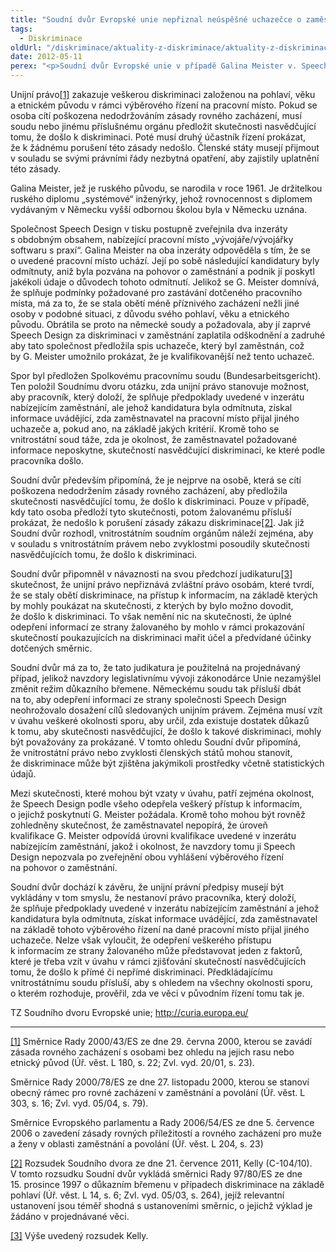 ```yaml
---
title: "Soudní dvůr Evropské unie nepřiznal neúspěšné uchazečce o zaměstnání právo na přístup k informacím od zaměstnavatele nasvědčujících diskriminaci"
tags:
  - Diskriminace
oldUrl: "/diskriminace/aktuality-z-diskriminace/aktuality-z-diskriminace-2012/soudni-dvur-evropske-unie-nepriznal-neuspesne-uchazecce-o-zamestnani-pravo-na-pristup/"
date: 2012-05-11
perex: "<p>Soudní dvůr Evropské unie v případě Galina Meister v. Speech Design Carrier Systems GmbH rozhodl, že unijní právní předpisy nevyžadují, aby zaměstnavatel, který čelí obvinění z diskriminace ze strany neúspěšného uchazeče o pracovní místo, poskytl tomuto neúspěšnému uchazeči informace o úspěšném kandidátovi. Odmítnutí poskytnout jakékoliv informace však může představovat jeden z faktorů, které třeba zohlednit v rámci zjišťování skutečností nasvědčujících tomu, že došlo k diskriminaci.  </p>"
---
```


<!-- imported from the old website -->

<p class="align-blok">Unijní právo<a href="typo3/#_ftn1" name="_ftnref1">[1]</a> zakazuje veškerou diskriminaci založenou na pohlaví, věku a etnickém původu v rámci výběrového řízení na pracovní místo. Pokud se osoba cítí poškozena nedodržováním zásady rovného zacházení, musí soudu nebo jinému příslušnému orgánu předložit skutečnosti nasvědčující tomu, že došlo k diskriminaci. Poté musí druhý účastník řízení prokázat, že k žádnému porušení této zásady nedošlo. Členské státy musejí přijmout v souladu se svými právními řády nezbytná opatření, aby zajistily uplatnění této zásady. </p><p class="align-blok">Galina Meister, jež je ruského původu, se narodila v roce 1961. Je držitelkou ruského diplomu „systémové“ inženýrky, jehož rovnocennost s diplomem vydávaným v Německu vyšší odbornou školou byla v Německu uznána.</p><p class="align-blok">Společnost Speech Design v tisku postupně zveřejnila dva inzeráty s obdobným obsahem, nabízející pracovní místo „vývojáře/vývojářky softwaru s praxí“. Galina Meister na oba inzeráty odpověděla s tím, že se o uvedené pracovní místo uchází. Její po sobě následující kandidatury byly odmítnuty, aniž byla pozvána na pohovor o zaměstnání a podnik jí poskytl jakékoli údaje o důvodech tohoto odmítnutí. Jelikož se G. Meister domnívá, že splňuje podmínky požadované pro zastávání dotčeného pracovního místa, má za to, že se stala obětí méně příznivého zacházení nežli jiné osoby v podobné situaci, z důvodu svého pohlaví, věku a etnického původu. Obrátila se proto na německé soudy a požadovala, aby jí zaprvé Speech Design za diskriminaci v zaměstnání zaplatila odškodnění a zadruhé aby tato společnost předložila spis uchazeče, který byl zaměstnán, což by G. Meister umožnilo prokázat, že je kvalifikovanější než tento uchazeč. </p><p class="align-blok">Spor byl předložen Spolkovému pracovnímu soudu (Bundesarbeitsgericht). Ten položil Soudnímu dvoru otázku, zda unijní právo stanovuje možnost, aby pracovník, který doloží, že splňuje předpoklady uvedené v inzerátu nabízejícím zaměstnání, ale jehož kandidatura byla odmítnuta, získal informace uvádějící, zda zaměstnavatel na pracovní místo přijal jiného uchazeče a, pokud ano, na základě jakých kritérií. Kromě toho se vnitrostátní soud táže, zda je okolnost, že zaměstnavatel požadované informace neposkytne, skutečností nasvědčující diskriminaci, ke které podle pracovníka došlo. </p><p class="align-blok">Soudní dvůr především připomíná, že je nejprve na osobě, která se cítí poškozena nedodržením zásady rovného zacházení, aby předložila skutečnosti nasvědčující tomu, že došlo k diskriminaci. Pouze v případě, kdy tato osoba předloží tyto skutečnosti, potom žalovanému přísluší prokázat, že nedošlo k porušení zásady zákazu diskriminace<a href="typo3/#_ftn2" name="_ftnref2">[2]</a>. Jak již Soudní dvůr rozhodl, vnitrostátním soudním orgánům náleží zejména, aby v souladu s vnitrostátním právem nebo zvyklostmi posoudily skutečnosti nasvědčujících tomu, že došlo k diskriminaci. </p><p class="align-blok">Soudní dvůr připomněl v návaznosti na svou předchozí judikaturu<a href="typo3/#_ftn3" name="_ftnref3">[3]</a> skutečnost, že unijní právo nepřiznává zvláštní právo osobám, které tvrdí, že se staly obětí diskriminace, na přístup k informacím, na základě kterých by mohly poukázat na skutečnosti, z kterých by bylo možno dovodit, že došlo k diskriminaci. To však nemění nic na skutečnosti, že úplné odepření informací ze strany žalovaného by mohlo v rámci prokazování skutečností poukazujících na diskriminaci mařit účel a předvídané účinky dotčených směrnic. </p><p class="align-blok">Soudní dvůr má za to, že tato judikatura je použitelná na projednávaný případ, jelikož navzdory legislativnímu vývoji zákonodárce Unie nezamýšlel změnit režim důkazního břemene. Německému soudu tak přísluší dbát na to, aby odepření informací ze strany společnosti Speech Design neohrožovalo dosažení cílů sledovaných unijním právem. Zejména musí vzít v úvahu veškeré okolnosti sporu, aby určil, zda existuje dostatek důkazů k tomu, aby skutečnosti nasvědčující, že došlo k takové diskriminaci, mohly být považovány za prokázané. V tomto ohledu Soudní dvůr připomíná, že vnitrostátní právo nebo zvyklosti členských států mohou stanovit, že diskriminace může být zjištěna jakýmikoli prostředky včetně statistických údajů. </p><p class="align-blok">Mezi skutečnosti, které mohou být vzaty v úvahu, patří zejména okolnost, že Speech Design podle všeho odepřela veškerý přístup k informacím, o jejichž poskytnutí G. Meister požádala. Kromě toho mohou být rovněž zohledněny skutečnost, že zaměstnavatel nepopírá, že úroveň kvalifikace G. Meister odpovídá úrovni kvalifikace uvedené v inzerátu nabízejícím zaměstnání, jakož i okolnost, že navzdory tomu ji Speech Design nepozvala po zveřejnění obou vyhlášení výběrového řízení na pohovor o zaměstnání. </p><p class="align-blok">Soudní dvůr dochází k závěru, že unijní právní předpisy musejí být vykládány v tom smyslu, že nestanoví právo pracovníka, který doloží, že splňuje předpoklady uvedené v inzerátu nabízejícím zaměstnání a jehož kandidatura byla odmítnuta, získat informace uvádějící, zda zaměstnavatel na základě tohoto výběrového řízení na dané pracovní místo přijal jiného uchazeče. Nelze však vyloučit, že odepření veškerého přístupu k informacím ze strany žalovaného může představovat jeden z faktorů, které je třeba vzít v úvahu v rámci zjišťování skutečností nasvědčujících tomu, že došlo k přímé či nepřímé diskriminaci. Předkládajícímu vnitrostátnímu soudu přísluší, aby s ohledem na všechny okolnosti sporu, o kterém rozhoduje, prověřil, zda ve věci v původním řízení tomu tak je. </p><p class="align-right">TZ Soudního dvoru Evropské unie; <a title="Otevření do nového okna" href="http://curia.europa.eu/" class="-" target="_blank">http://curia.europa.eu/</a> </p><p></p><hr /><p></p><p class="align-blok"><a href="typo3/#_ftnref1" name="_ftn1">[1]</a> Směrnice Rady 2000/43/ES ze dne 29. června 2000, kterou se zavádí zásada rovného zacházení s osobami bez ohledu na jejich rasu nebo etnický původ (Úř. věst. L 180, s. 22; Zvl. vyd. 20/01, s. 23). </p><p class="align-blok">Směrnice Rady 2000/78/ES ze dne 27. listopadu 2000, kterou se stanoví obecný rámec pro rovné zacházení v zaměstnání a povolání (Úř. věst. L 303, s. 16; Zvl. vyd. 05/04, s. 79). </p><p class="align-blok">Směrnice Evropského parlamentu a Rady 2006/54/ES ze dne 5. července 2006 o zavedení zásady rovných příležitostí a rovného zacházení pro muže a ženy v oblasti zaměstnání a povolání (Úř. věst. L 204, s. 23)</p><p class="align-blok"><a href="typo3/#_ftnref2" name="_ftn2">[2]</a> Rozsudek Soudního dvora ze dne 21. července 2011, Kelly (C-104/10). V tomto rozsudku Soudní dvůr vykládá směrnici Rady 97/80/ES ze dne 15. prosince 1997 o důkazním břemenu v případech diskriminace na základě pohlaví (Úř. věst. L 14, s. 6; Zvl. vyd. 05/03, s. 264), jejíž relevantní ustanovení jsou téměř shodná s ustanoveními směrnic, o jejichž výklad je žádáno v projednávané věci.</p><p class="align-blok"><a href="typo3/#_ftnref3" name="_ftn3">[3]</a> Výše uvedený rozsudek Kelly.  </p>
